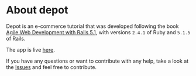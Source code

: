 # About depot

Depot is an e-commerce tutorial that was developed following the book [Agile Web Development with Rails 5.1](https://pragprog.com/book/rails51/agile-web-development-with-rails-51), with versions `2.4.1` of Ruby and `5.1.5` of Rails.

The app is live [here](https://fast-fortress-17143.herokuapp.com/).

If you have any questions or want to contribute with any help, take a look at the [Issues](https://github.com/stefannibrasil/depot/issues) and feel free to contribute.

